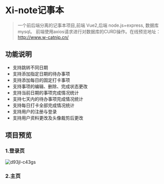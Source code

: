 # Xi-note记事本
>一个前后端分离的记事本项目,前端 Vue2,后端 node.js+express, 数据库 mysql。 前端使用axios请求进行对数据库的CURD操作。在线预览地址：http://www.w-catnip.cn/

## 功能说明
* 支持跳转不同日期
* 支持添加指定日期的待办事项
* 支持添加每日的固定打卡事项
* 支持事项的编辑、删除、完成状态更改
* 支持当前日期的事项完成情况统计
* 支持七天内的待办事项完成情况统计
* 支持每日打卡全部完成情况统计
* 支持用户的注册与登录
* 支持用户资料更改及头像裁剪后更改

## 项目预览

### 1.登录页
![d93jl-c43gs](https://user-images.githubusercontent.com/100354222/197929993-d4092b96-80b3-49ca-96af-dcb89f0cfbaf.gif)

### 2.主页
